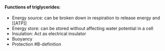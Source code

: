 #### Functions of triglycerides:
- Energy source: can be broken down in respiration to release energy and [[ATP]]
- Energy store: can be stored without affecting water potential in a cell
- Insulation: Act as electrical insulator
- Buoyancy
- Protection
#B-definition 